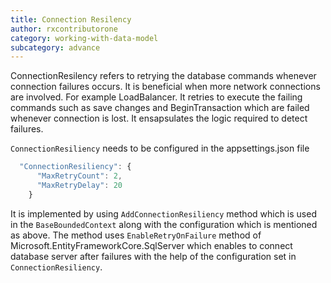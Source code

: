 ```yaml
---
title: Connection Resilency
author: rxcontributorone
category: working-with-data-model
subcategory: advance
---
```


ConnectionResilency refers to retrying the database commands whenever connection failures occurs. It is beneficial when more network connections are involved. For example LoadBalancer. It retries to execute the failing commands such as save changes and BeginTransaction which are failed whenever connection is lost. It ensapsulates the logic required to detect failures.

`ConnectionResiliency` needs to be configured in the appsettings.json file 

```js
  "ConnectionResiliency": {
      "MaxRetryCount": 2,
      "MaxRetryDelay": 20
    }
```    

It is implemented by using `AddConnectionResiliency` method which is used in the `BaseBoundedContext` along with the configuration which is mentioned as above. The method uses `EnableRetryOnFailure` method of Microsoft.EntityFrameworkCore.SqlServer which enables to connect database server after failures with the help of the configuration set in `ConnectionResiliency`.  